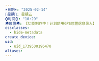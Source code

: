 ```yaml
---
☀️日期☀️: "2025-02-14"
📆星期📆: 星期五
⌚️时间⌚️: "10:29"
🌍位置🌍: 【功能制作中！计划使用GPS位置信息录入】
cssclasses:
  - hide-metadata
create_device: 
uid:
  - uid_1739500196470
aliases:
---
```

 